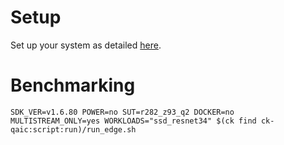 # Setup
Set up your system as detailed [here](https://github.com/krai/ck-qaic/blob/main/script/setup.aedk/README.md).

# Benchmarking
```
SDK_VER=v1.6.80 POWER=no SUT=r282_z93_q2 DOCKER=no MULTISTREAM_ONLY=yes WORKLOADS="ssd_resnet34" $(ck find ck-qaic:script:run)/run_edge.sh
```
